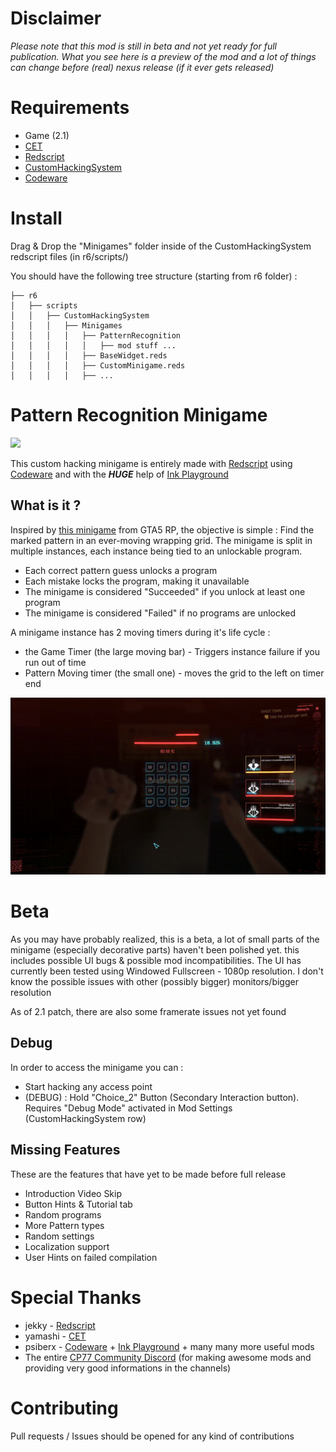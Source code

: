 
# Disclaimer

*Please note that this mod is still in beta and not yet ready for full publication. What you see here is a preview of the mod and a lot of things can change before (real) nexus release (if it ever gets released)*

# Requirements

- Game (2.1)
- [CET](https://www.nexusmods.com/cyberpunk2077/mods/107)
- [Redscript](https://github.com/jac3km4/redscript)
- [CustomHackingSystem](https://github.com/ElysiumRL/CustomHackingSystem)
- [Codeware](https://github.com/psiberx/cp2077-codeware)

# Install

Drag & Drop the "Minigames" folder inside of the CustomHackingSystem redscript files (in r6/scripts/)

You should have the following tree structure (starting from r6 folder) :
```
├── r6
│   ├── scripts
│   │   ├── CustomHackingSystem
│   │   │   ├── Minigames
│   │   │   │   ├── PatternRecognition
│   │   │   │   │   ├── mod stuff ...
│   │   │   │   ├── BaseWidget.reds
│   │   │   │   ├── CustomMinigame.reds
│   │   │   │   ├── ...
```

# Pattern Recognition Minigame
![](preview/Hackstartpreview.gif)

This custom hacking minigame is entirely made with [Redscript](https://github.com/jac3km4/redscript) using [Codeware](https://github.com/psiberx/cp2077-codeware) and with the ***HUGE*** help of [Ink Playground](https://github.com/psiberx/cp2077-playground)

## What is it ?
Inspired by [this minigame](https://sharkiller.ddns.net/nopixel_minigame/hackingdevice/) from GTA5 RP, the objective is simple : Find the marked pattern in an ever-moving wrapping grid.
The minigame is split in multiple instances, each instance being tied to an unlockable program.
- Each correct pattern guess unlocks a program
- Each mistake locks the program, making it unavailable
- The minigame is considered "Succeeded" if you unlock at least one program
- The minigame is considered "Failed" if no programs are unlocked

A minigame instance has 2 moving timers during it's life cycle :
- the Game Timer (the large moving bar) - Triggers instance failure if you run out of time
- Pattern Moving timer (the small one) - moves the grid to the left on timer end

![](preview/Hackshowcase.gif)

# Beta
As you may have probably realized, this is a beta, a lot of small parts of the minigame (especially decorative parts) haven't been polished yet. this includes possible UI bugs & possible mod incompatibilities. The UI has currently been tested using Windowed Fullscreen - 1080p resolution. I don't know the possible issues with other (possibly bigger) monitors/bigger resolution

As of 2.1 patch, there are also some framerate issues not yet found

## Debug
In order to access the minigame you can :
- Start hacking any access point
- (DEBUG) : Hold "Choice_2" Button (Secondary Interaction button). Requires "Debug Mode" activated in Mod Settings (CustomHackingSystem row)

## Missing Features
These are the features that have yet to be made before full release
- Introduction Video Skip
- Button Hints & Tutorial tab
- Random programs
- More Pattern types
- Random settings
- Localization support
- User Hints on failed compilation

# Special Thanks
- jekky - [Redscript](https://github.com/jac3km4/redscript)
- yamashi - [CET](https://www.nexusmods.com/cyberpunk2077/mods/107)
- psiberx - [Codeware](https://github.com/psiberx/cp2077-codeware) + [Ink Playground](https://github.com/psiberx/cp2077-playground) + many many more useful mods
- The entire [CP77 Community Discord](https://discord.gg/Epkq79kd96) (for making awesome mods and providing very good informations in the channels)

# Contributing
Pull requests / Issues should be opened for any kind of contributions
